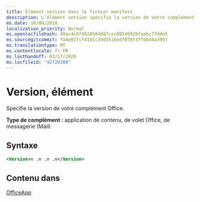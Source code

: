 ```yaml
---
title: Élément version dans le fichier manifest
description: L’élément version spécifie la version de votre complément Office.
ms.date: 10/09/2018
localization_priority: Normal
ms.openlocfilehash: 49ac4c6f8828504887cec0054692bfaabc77dde5
ms.sourcegitcommit: fa4e81fcf41b1c39d5516edf078f3ffdbd4a3997
ms.translationtype: MT
ms.contentlocale: fr-FR
ms.lasthandoff: 03/17/2020
ms.locfileid: "42720308"
---
```

# <a name="version-element"></a>Version, élément

Spécifie la version de votre complément Office.

**Type de complément :** application de contenu, de volet Office, de messagerie (Mail)

## <a name="syntax"></a>Syntaxe

```XML
<Version>n .n .n .n</Version>
```

## <a name="contained-in"></a>Contenu dans

[OfficeApp](officeapp.md)

